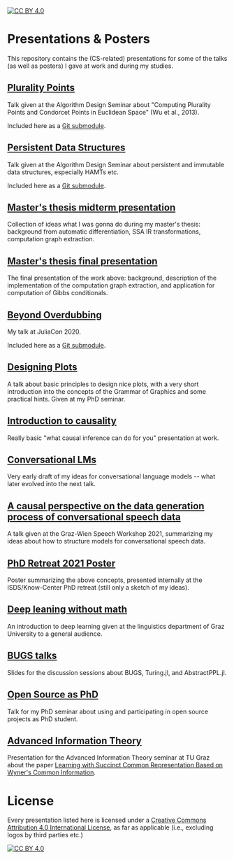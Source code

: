 [![CC BY 4.0][cc-by-shield]][cc-by]

# Presentations & Posters

This repository contains the (CS-related) presentations for some of the talks (as well as posters) I gave at work and during my studies.

## [Plurality Points](https://github.com/phipsgabler/algdesign-plurality-points/)

Talk given at the Algorithm Design Seminar about "Computing Plurality Points and Condorcet Points in Euclidean Space" (Wu et al., 2013).

Included here as a [Git submodule](https://git-scm.com/book/en/v2/Git-Tools-Submodules).

## [Persistent Data Structures](https://github.com/phipsgabler/algdesign-persistent-data-structures)

Talk given at the Algorithm Design Seminar about persistent and immutable data structures, especially HAMTs etc.

Included here as a [Git submodule](https://git-scm.com/book/en/v2/Git-Tools-Submodules).

## [Master's thesis midterm presentation](./master-thesis-midterm)

Collection of ideas what I was gonna do during my master's thesis: background from automatic differentiation, SSA IR transformations, computation graph extraction.

## [Master's thesis final presentation](./master-thesis-final)

The final presentation of the work above: background, description of the implementation of the computation graph extraction, and application for computation of Gibbs conditionals. 

## [Beyond Overdubbing](https://github.com/phipsgabler/beyond_overdubbing)

My talk at JuliaCon 2020.

Included here as a [Git submodule](https://git-scm.com/book/en/v2/Git-Tools-Submodules).

## [Designing Plots](./designing_plots)

A talk about basic principles to design nice plots, with a very short introduction into the concepts of the Grammar of Graphics and some practical hints.  Given at my PhD seminar.

## [Introduction to causality](./causality_intro)

Really basic "what causal inference can do for you" presentation at work.

## [Conversational LMs](./conversational_lms)

Very early draft of my ideas for conversational language models -- what later evolved into the next talk.

## [A causal perspective on the data generation process of conversational speech data](./graz_wien_workshop)

A talk given at the Graz-Wien Speech Workshop 2021, summarizing my ideas about how to structure models for conversational speech data.

## [PhD Retreat 2021 Poster](./phd_retreat)

Poster summarizing the above concepts, presented internally at the ISDS/Know-Center PhD retreat (still only a sketch of my ideas).

## [Deep leaning without math](./deep_learning)

An introduction to deep learning given at the linguistics department of Graz University to a general audience.

## [BUGS talks](./BUGS)

Slides for the discussion sessions about BUGS, Turing.jl, and AbstractPPL.jl.

## [Open Source as PhD](./os_as_phd)

Talk for my PhD seminar about using and participating in open source projects as PhD student.

## [Advanced Information Theory](./advanced_information_theory)

Presentation for the Advanced Information Theory seminar at TU Graz about the paper [Learning with Succinct Common Representation Based on Wyner's Common Information](https://arxiv.org/abs/1905.10945).

# License

Every presentation listed here is licensed under a
[Creative Commons Attribution 4.0 International License][cc-by], as far as applicable (i.e., excluding logos by third parties etc.)

[![CC BY 4.0][cc-by-image]][cc-by]

[cc-by]: http://creativecommons.org/licenses/by/4.0/
[cc-by-image]: https://i.creativecommons.org/l/by/4.0/88x31.png
[cc-by-shield]: https://img.shields.io/badge/License-CC%20BY%204.0-lightgrey.svg
